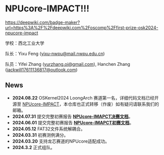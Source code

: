 # NPUcore-IMPACT!!!

https://deepwiki.com/badge-maker?url=https%3A%2F%2Fdeepwiki.com%2Foscomp%2Ffirst-prize-osk2024-npucore-impact

学校：西北工业大学

队长：Yixu Feng (yixu-nwpu@mail.nwpu.edu.cn)

队员：Yifei Zhang (yurzhang.oi@gmail.com), Hanchen Zhang (jackwill17611136817@outlook.com)

## News
- **2024.08.22** OSKernel2024 LoongArch 赛道第一名，详细代码文档已经开源至 [NPUcore-IMPACT](https://github.com/Fediory/NPUcore-IMPACT)，本仓库也正式转移（作废）如有疑问请联系我们的邮箱。
- **2024.07.31** 提交完整初赛报告 **[NPUcore-IMAPCT决赛文档](./docs/NPUcore-IMAPCT决赛文档.pdf)**。
- **2024.06.01** 提交完整初赛报告 **[NPUcore-IMAPCT初赛文档](./docs/NPUcore-IMAPCT初赛文档.pdf)**。
- **2024.05.12** FAT32文件系统解耦合。
- **2024.03.31** 初赛测例满分。
- **2024.03.20** 支持龙芯赛道的NPUcore适配成功。
- **2024.3.2** 正式组队。

